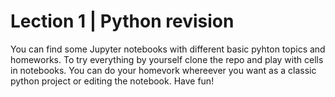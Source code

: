 # Lection 1 | Python revision

You can find some Jupyter notebooks with different basic pyhton topics and homeworks. To try everything by yourself clone the repo and play with cells in notebooks. You can do your homevork whereever you want as a classic python project or editing the notebook. Have fun!

